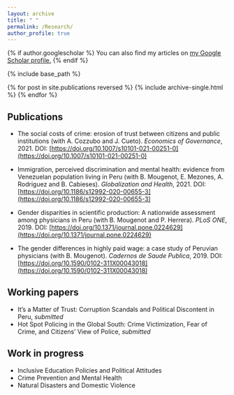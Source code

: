 ```yaml
---
layout: archive
title: " "
permalink: /Research/
author_profile: true
---
```


{% if author.googlescholar %}
  You can also find my articles on <u><a href="{{author.googlescholar}}">my Google Scholar profile</a>.</u>
{% endif %}

{% include base_path %}

{% for post in site.publications reversed %}
  {% include archive-single.html %}
{% endfor %}

Publications
---- 
* The social costs of crime: erosion of trust between citizens and public institutions (with A. Cozzubo and J. Cueto). _Economics of Governance_, 2021. DOI: [https://doi.org/10.1007/s10101-021-00251-0](https://doi.org/10.1007/s10101-021-00251-0)

* Immigration, perceived discrimination and mental health: evidence from Venezuelan population living in Peru (with B. Mougenot, E. Mezones, A. Rodriguez and B. Cabieses). _Globalization and Health_, 2021. DOI: [https://doi.org/10.1186/s12992-020-00655-3](https://doi.org/10.1186/s12992-020-00655-3)

* Gender disparities in scientific production: A nationwide assessment among physicians in Peru (with B. Mougenot and P. Herrera). _PLoS ONE_, 2019. DOI: [https://doi.org/10.1371/journal.pone.0224629](https://doi.org/10.1371/journal.pone.0224629)

* The gender differences in highly paid wage: a case study of Peruvian physicians (with B. Mougenot). _Cadernos de Saude Publica_, 2019. DOI: [https://doi.org/10.1590/0102-311X00043018](https://doi.org/10.1590/0102-311X00043018)

Working papers
---- 
* It’s a Matter of Trust: Corruption Scandals and Political Discontent in Peru, _submitted_
* Hot Spot Policing in the Global South: Crime Victimization, Fear of Crime, and Citizens’ View of Police, _submitted_

Work in progress
---- 
* Inclusive Education Policies and Political Attitudes
* Crime Prevention and Mental Health
* Natural Disasters and Domestic Violence



